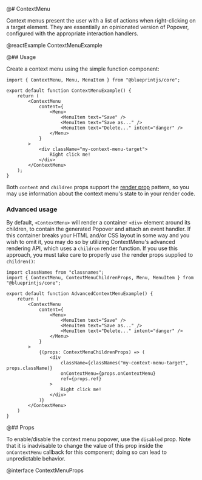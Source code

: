 @# ContextMenu

Context menus present the user with a list of actions when right-clicking on a target element.
They are essentially an opinionated version of Popover, configured with the appropriate
interaction handlers.

@reactExample ContextMenuExample

@## Usage

Create a context menu using the simple function component:

```tsx
import { ContextMenu, Menu, MenuItem } from "@blueprintjs/core";

export default function ContextMenuExample() {
    return (
        <ContextMenu
            content={
                <Menu>
                    <MenuItem text="Save" />
                    <MenuItem text="Save as..." />
                    <MenuItem text="Delete..." intent="danger" />
                </Menu>
            }
        >
            <div className="my-context-menu-target">
                Right click me!
            </div>
        </ContextMenu>
    );
}
```

Both `content` and `children` props support the [render prop](https://reactjs.org/docs/render-props.html)
pattern, so you may use information about the context menu's state to in your render code.

### Advanced usage

By default, `<ContextMenu>` will render a container `<div>` element around its children, to contain the
generated Popover and attach an event handler. If this container breaks your HTML and/or CSS layout in some
way and you wish to omit it, you may do so by utilizing ContextMenu's advanced rendering API, which
uses a `children` render function. If you use this approach, you must take care to properly use the
render props supplied to `children()`:

```tsx
import classNames from "classnames";
import { ContextMenu, ContextMenuChildrenProps, Menu, MenuItem } from "@blueprintjs/core";

export default function AdvancedContextMenuExample() {
    return (
        <ContextMenu
            content={
                <Menu>
                    <MenuItem text="Save" />
                    <MenuItem text="Save as..." />
                    <MenuItem text="Delete..." intent="danger" />
                </Menu>
            }
        >
            {(props: ContextMenuChildrenProps) => (
                <div
                    className={classNames("my-context-menu-target", props.className)}
                    onContextMenu={props.onContextMenu}
                    ref={props.ref}
                >
                    Right click me!
                </div>
            )}
        </ContextMenu>
    )
}
```

@## Props

To enable/disable the context menu popover, use the `disabled` prop. Note that it is inadvisable to change
the value of this prop inside the `onContextMenu` callback for this component; doing so can lead to unpredictable
behavior.

@interface ContextMenuProps
